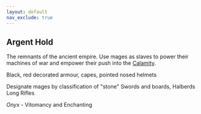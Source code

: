 ```yaml
---
layout: default
nav_exclude: true
---
```

## Argent Hold
The remnants of the ancient empire. Use mages as slaves to power their machines of war and empower their push into the [Calamity](Calamity.md).

Black, red decorated armour, capes, pointed nosed helmets

Designate mages by classification of "stone"
Swords and boards,
Halberds
Long Rifles



*Onyx* - Vitomancy and Enchanting


